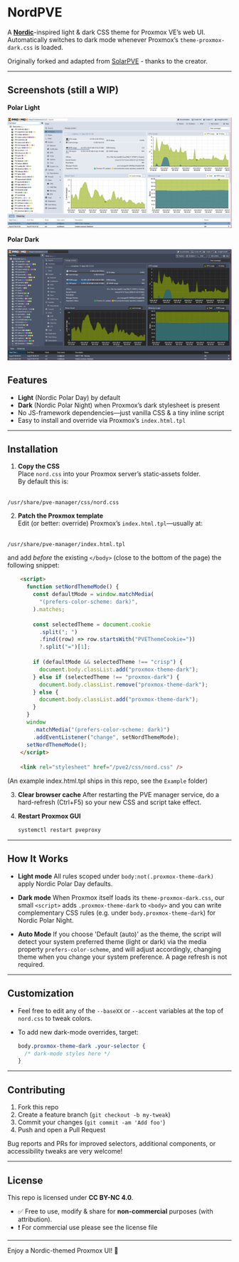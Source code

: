 # NordPVE

A **[Nordic](https://www.nordtheme.com/)**-inspired light & dark CSS theme for Proxmox VE’s web UI.  
Automatically switches to dark mode whenever Proxmox’s `theme-proxmox-dark.css` is loaded.

Originally forked and adapted from [SolarPVE](https://github.com/dabeastnet/SolarPVE) - thanks to the creator.

---

## Screenshots (still a WIP)

**Polar Light**

![polar-light](/images/polar_light.png)

**Polar Dark**

![polar-dark](/images/polar_dark.png)

## Features

- **Light** (Nordic Polar Day) by default
- **Dark** (Nordic Polar Night) when Proxmox’s dark stylesheet is present
- No JS-framework dependencies—just vanilla CSS & a tiny inline script
- Easy to install and override via Proxmox’s `index.html.tpl`

---

## Installation

1. **Copy the CSS**  
   Place `nord.css` into your Proxmox server’s static‐assets folder.  
   By default this is:

```

/usr/share/pve-manager/css/nord.css

```

2. **Patch the Proxmox template**  
   Edit (or better: override) Proxmox’s `index.html.tpl`—usually at:

```

/usr/share/pve-manager/index.html.tpl

```

and add _before_ the existing `</body>` (close to the bottom of the page) the following snippet:

```html
    <script>
      function setNordThemeMode() {
        const defaultMode = window.matchMedia(
          "(prefers-color-scheme: dark)",
        ).matches;

        const selectedTheme = document.cookie
          .split("; ")
          .find((row) => row.startsWith("PVEThemeCookie="))
          ?.split("=")[1];

        if (defaultMode && selectedTheme !== "crisp") {
          document.body.classList.add("proxmox-theme-dark");
        } else if (selectedTheme !== "proxmox-dark") {
          document.body.classList.remove("proxmox-theme-dark");
        } else {
          document.body.classList.add("proxmox-theme-dark");
        }
      }
      window
        .matchMedia("(prefers-color-scheme: dark)")
        .addEventListener("change", setNordThemeMode);
      setNordThemeMode();
    </script>

    <link rel="stylesheet" href="/pve2/css/nord.css" />
```

(An example index.html.tpl ships in this repo, see the `Example` folder)

3. **Clear browser cache**
   After restarting the PVE manager service, do a hard-refresh (Ctrl+F5) so your new CSS and script take effect.

4. **Restart Proxmox GUI**

   ```bash
   systemctl restart pveproxy
   ```

---

## How It Works

- **Light mode**
  All rules scoped under `body:not(.proxmox-theme-dark)` apply Nordic Polar Day defaults.

- **Dark mode**
  When Proxmox itself loads its `theme-proxmox-dark.css`, our small `<script>` adds `.proxmox-theme-dark` to `<body>` and you can write complementary CSS rules (e.g. under `body.proxmox-theme-dark`) for Nordic Polar Night.

- **Auto Mode**
  If you choose 'Default (auto)' as the theme, the script will detect your system preferred theme (light or dark) via the media property `prefers-color-scheme`, and will adjust accordingly, changing theme when you change your system preference. A page refresh is not required.

---

## Customization

- Feel free to edit any of the `--baseXX` or `--accent` variables at the top of `nord.css` to tweak colors.
- To add new dark-mode overrides, target:

  ```css
  body.proxmox-theme-dark .your-selector {
    /* dark-mode styles here */
  }
  ```

---

## Contributing

1. Fork this repo
2. Create a feature branch (`git checkout -b my-tweak`)
3. Commit your changes (`git commit -am 'Add foo'`)
4. Push and open a Pull Request

Bug reports and PRs for improved selectors, additional components, or accessibility tweaks are very welcome!

---

## License

This repo is licensed under **CC BY-NC 4.0**.

- ✅ Free to use, modify & share for **non-commercial** purposes (with attribution).
- ❗️ For commercial use please see the license file

---

Enjoy a Nordic-themed Proxmox UI! 🚀
